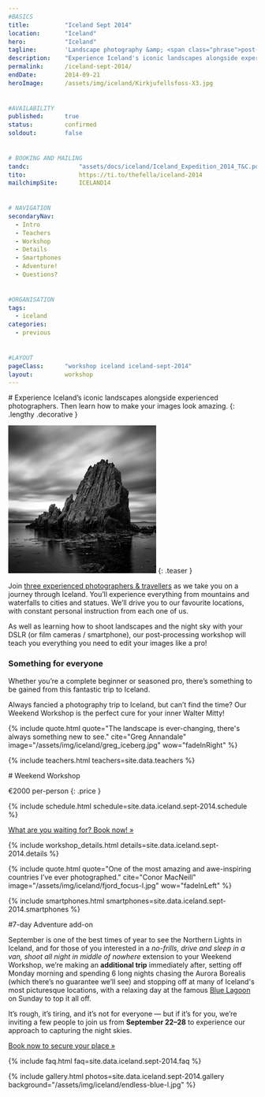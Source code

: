 ```yaml
---
#BASICS
title: 			"Iceland Sept 2014"
location: 		"Iceland"
hero: 			"Iceland"
tagline: 		'Landscape photography &amp; <span class="phrase">post-processing workshop</span>'
description: 	"Experience Iceland's iconic landscapes alongside experienced photographers. Then learn how to make your images look amazing."
permalink: 		/iceland-sept-2014/
endDate: 		2014-09-21
heroImage: 		/assets/img/iceland/Kirkjufellsfoss-X3.jpg


#AVAILABILITY
published: 		true
status: 		confirmed
soldout: 		false


# BOOKING AND MAILING
tandc: 				"assets/docs/iceland/Iceland_Expedition_2014_T&C.pdf"
tito: 				https://ti.to/thefella/iceland-2014
mailchimpSite: 		ICELAND14


# NAVIGATION
secondaryNav:
  - Intro
  - Teachers
  - Workshop
  - Details
  - Smartphones
  - Adventure!
  - Questions?


#ORGANISATION
tags:
  - iceland
categories:
  - previous
  

#LAYOUT
pageClass: 		"workshop iceland iceland-sept-2014"
layout: 		workshop
---
```



<section id="intro" class="group measured" markdown="1">
# Experience Iceland&rsquo;s iconic landscapes alongside experienced photographers. Then learn how to make your images look amazing.
{: .lengthy .decorative }

![](/assets/img/iceland/anastadastapi.jpg)
{: .teaser }

Join [three experienced photographers & travellers](#teachers) as we take you on a journey through Iceland. You’ll experience everything from mountains and waterfalls to cities and statues. We’ll drive you to our favourite locations, with constant personal instruction from each one of us.

As well as learning how to shoot landscapes and the night sky with your DSLR (or film cameras / smartphone), our post-processing workshop will teach you everything you need to edit your images like a pro!


### Something for everyone
Whether you’re a complete beginner or seasoned pro, there’s something to be gained from this fantastic trip to Iceland.

Always fancied a photography trip to Iceland, but can’t find the time? Our Weekend Workshop is the perfect cure for your inner Walter Mitty!

</section>


{% include quote.html quote="The landscape is ever-changing, there's always something new to see." cite="Greg Annandale" image="/assets/img/iceland/greg_iceberg.jpg" wow="fadeInRight" %}




{% include teachers.html teachers=site.data.teachers %}





<section id="workshop" class="group photo-group schedule-group listful" style="background-image:url('/assets/img/iceland/centre_earth-xl.jpg');" markdown="1">
# Weekend Workshop

&euro;2000 per-person
{: .price }



{% include schedule.html schedule=site.data.iceland.sept-2014.schedule %}

<p class="book"><a class="call-to-action" href="#booking">What are you waiting for? <span class="phrase">Book now! &raquo;</span></a></p>

</section>



{% include workshop_details.html details=site.data.iceland.sept-2014.details %}



{% include quote.html quote="One of the most amazing and awe-inspiring countries I’ve ever photographed." cite="Conor MacNeill" image="/assets/img/iceland/fjord_focus-l.jpg" wow="fadeInLeft" %}




{% include smartphones.html smartphones=site.data.iceland.sept-2014.smartphones %}




<section id="adventure" class="group photo-group half-group" markdown="1" style="background-image:url('/assets/img/iceland/greg_aurora.jpg');" >

#7-day Adventure add-on

September is one of the best times of year to see the Northern Lights in Iceland, and for those of you interested in a *no-frills, drive and sleep in a van, shoot all night in middle of nowhere* extension to your Weekend Workshop, we’re making an **additional trip** immediately after, setting off Monday morning and spending 6 long nights chasing the Aurora Borealis (which there’s no guarantee we’ll see) and stopping off at many of Iceland's most picturesque locations, with a relaxing day at the famous [Blue Lagoon](http://www.bluelagoon.com) on Sunday to top it all off.

It’s rough, it’s tiring, and it’s not for everyone — but if it’s for you, we’re inviting a few people to join us from **September 22–28** to experience our approach to capturing the night skies.

<p class="booking"><a class="call-to-action additional" href="#booking">Book now to secure your place &raquo;</a></p>

</section>




{% include faq.html faq=site.data.iceland.sept-2014.faq %}




{% include gallery.html photos=site.data.iceland.sept-2014.gallery background="/assets/img/iceland/endless-blue-l.jpg" %}

